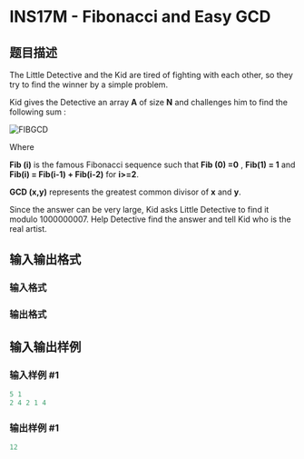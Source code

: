 # INS17M - Fibonacci and Easy GCD

## 题目描述

The Little Detective and the Kid are tired of fighting with each other, so they try to find the winner by a simple problem.

Kid gives the Detective an array **A** of size **N** and challenges him to find the following sum :

![FIBGCD](https://cdn.luogu.com.cn/upload/vjudge_pic/SP31893/52d0b8f4ad460d5a7f77411d7c38202c7036047e.png)

Where

**Fib (i)** is the famous Fibonacci sequence such that **Fib (0) =0** , **Fib(1) = 1** and **Fib(i) = Fib(i-1) + Fib(i-2)** for **i>=2**.

**GCD (x,y)** represents the greatest common divisor of **x** and **y**.

Since the answer can be very large, Kid asks Little Detective to find it modulo 1000000007. Help Detective find the answer and tell Kid who is the real artist.

## 输入输出格式

### 输入格式

### 输出格式

## 输入输出样例

### 输入样例 #1

```cpp
5 1
2 4 2 1 4
```


### 输出样例 #1

```cpp
12
```


